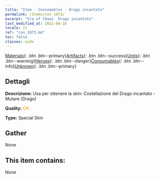 ```yaml
---
title: "Item - Consumables - Drago incantato"
permalink: /Items/con_1073/
excerpt: "Era of Chaos  Drago incantato"
last_modified_at: 2021-04-16
locale: it
ref: "con_1073.md"
toc: false
classes: wide
---
```

 [Materials](/it/Items/){: .btn .btn--primary}[Artifacts](/it/Items/Artifacts/){: .btn .btn--success}[Units](/it/Items/Units/){: .btn .btn--warning}[Heroes](/it/Items/Heroes/){: .btn .btn--danger}[Consumables](/it/Items/Consumables/){: .btn .btn--info}[Unknown](/it/Items/Unknown/){: .btn .btn--primary}

## Dettagli
 **Descrizione:** Usa per ottenere la skin: Costellazione del Drago incantato - Mutare (Drago)

 **Quality:** <span style="color: #FF8C00">OK</span>

 **Type:** Special Skin

## Gather

  None

## This item contains:

  None


